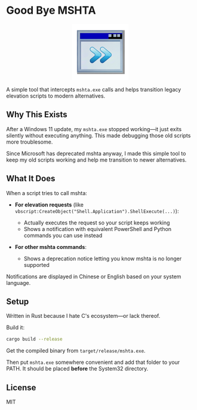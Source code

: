 # Good Bye MSHTA

<p align="center">
  <img src="good-bye-mshta.png" alt="Good Bye MSHTA Logo" width="150"/>
</p>

A simple tool that intercepts `mshta.exe` calls and helps transition legacy elevation scripts to modern alternatives.

## Why This Exists

After a Windows 11 update, my `mshta.exe` stopped working—it just exits silently without executing anything. This made debugging those old scripts more troublesome.

Since Microsoft has deprecated mshta anyway, I made this simple tool to keep my old scripts working and help me transition to newer alternatives.

## What It Does

When a script tries to call mshta:

- **For elevation requests** (like `vbscript:CreateObject("Shell.Application").ShellExecute(...)`):
  - Actually executes the request so your script keeps working
  - Shows a notification with equivalent PowerShell and Python commands you can use instead

- **For other mshta commands**:
  - Shows a deprecation notice letting you know mshta is no longer supported

Notifications are displayed in Chinese or English based on your system language.

## Setup

Written in Rust because I hate C's ecosystem—or lack thereof.

Build it:
```bash
cargo build --release
```

Get the compiled binary from `target/release/mshta.exe`.

Then put `mshta.exe` somewhere convenient and add that folder to your PATH. It should be placed **before** the System32 directory.

## License

MIT
